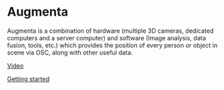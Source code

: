 Augmenta
========

Augmenta is a combination of hardware (multiple 3D cameras, dedicated computers and a server computer) and software (Image analysis, data fusion, tools, etc.) which provides the position of every person or object in scene via OSC, along with other useful data.

[Video]

[Getting started]

[Video]: https://vimeo.com/12649341
[Getting started]: https://github.com/Theoriz/Augmenta/wiki
[Théoriz studio]: http://www.theoriz.com/
